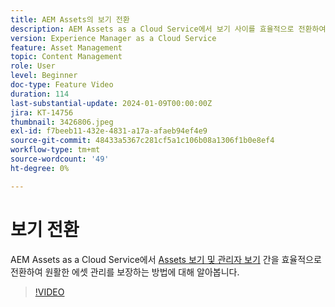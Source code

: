 ```yaml
---
title: AEM Assets의 보기 전환
description: AEM Assets as a Cloud Service에서 보기 사이를 효율적으로 전환하여 원활한 에셋 관리를 보장하는 방법을 알아봅니다.
version: Experience Manager as a Cloud Service
feature: Asset Management
topic: Content Management
role: User
level: Beginner
doc-type: Feature Video
duration: 114
last-substantial-update: 2024-01-09T00:00:00Z
jira: KT-14756
thumbnail: 3426806.jpeg
exl-id: f7beeb11-432e-4831-a17a-afaeb94ef4e9
source-git-commit: 48433a5367c281cf5a1c106b08a1306f1b0e8ef4
workflow-type: tm+mt
source-wordcount: '49'
ht-degree: 0%

---
```


# 보기 전환

AEM Assets as a Cloud Service에서 [Assets 보기 및 관리자 보기](https://experienceleague.adobe.com/docs/experience-manager-cloud-service/content/assets/overview.html#persona-based-experiences) 간을 효율적으로 전환하여 원활한 에셋 관리를 보장하는 방법에 대해 알아봅니다.

>[!VIDEO](https://video.tv.adobe.com/v/3426806/?learn=on)
